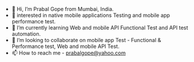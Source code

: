 - 👋 Hi, I’m Prabal Gope from Mumbai, India. 
- 👀 interested in native mobile applications Testing and mobile app performance test. 
- 🌱 I’m currently learning Web and mobile API Functional Test and API test automation. 
- 💞️ I’m looking to collaborate on mobile app Test - Functional & Performance test, Web and mobile API Test. 
- 📫 How to reach me - prabalgope@yahoo.com

<!---
pgope31/pgope31 is a ✨ special ✨ repository because its `README.md` (this file) appears on your GitHub profile.
You can click the Preview link to take a look at your changes.
--->
